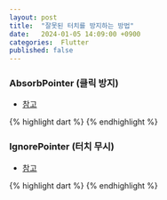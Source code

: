 ```yaml
---
layout: post
title:  "잘못된 터치를 방지하는 방법"
date:   2024-01-05 14:09:00 +0900
categories:  Flutter
published: false
---
```


### AbsorbPointer (클릭 방지)

- [참고]()

{% highlight dart %}
{% endhighlight %}

### IgnorePointer (터치 무시)

- [참고]()

{% highlight dart %}
{% endhighlight %}